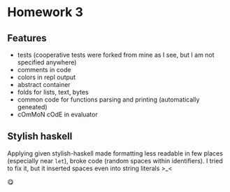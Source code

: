 # Homework 3

## Features

* tests (cooperative tests were forked from mine as I see, but I am not specified anywhere)
* comments in code
* colors in repl output
* abstract container
* folds for lists, text, bytes
* common code for functions parsing and printing (automatically geneated)
* cOmMoN cOdE in evaluator

## Stylish haskell

Applying given stylish-haskell made formatting less readable in few places (especially near `let`), broke code (random spaces within identifiers). I tried to fix it, but it inserted spaces even into string literals >_<

😋
